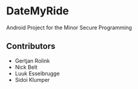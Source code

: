 # DateMyRide
Android Project for the Minor Secure Programming

## Contributors
- Gertjan Rolink
- Nick Belt
- Luuk Esselbrugge
- Sidoi Klumper
